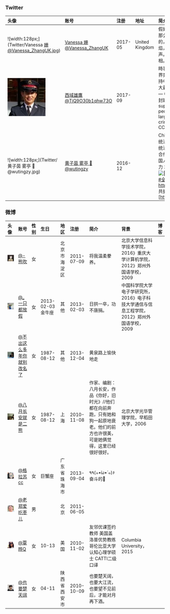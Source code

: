 ### Twitter

| **头像**                                                | **账号**                                                     | **注册** | **地址**       | **简介**                                                     | **网站**                                                     |
| :------------------------------------------------------ | :----------------------------------------------------------- | :------- | :------------- | :----------------------------------------------------------- | :----------------------------------------------------------- |
| ![width:128px;](Twitter/Vanessa 姗@Vanessa_ZhangUK.jpg) | [Vanessa 姗@Vanessa_ZhangUK](https://twitter.com/Vanessa_ZhangUK) | 2017-05  | United Kingdom | 假如这个世界堕入黑暗，那么，吹灭最后一盏灯的，不是坏人的嚣张气焰，而是好人的忍气吞声。和大家一起，传播真相。 |                                                              |
| ![width:128px;](Twitter/西域雄鷹@TiQ9O30b1qhw73O.jpg)   | [西域雄鷹@TiQ9O30b1qhw73O](https://twitter.com/TiQ9O30b1qhw73O) | 2017-09  |                | 時事政治，分享國內及世界突發新聞與時評 強力支持中國民眾，剷除國內最大最惡的黑社會犯罪團伙 — 中國共產黨，推翻習共封建兲朝！ Strongly support the Chinese people and eradicate the largest and worst criminal gang as the CCP |                                                              |
| ![width:128px;](Twitter/黄子茵 雾亭 🗽@wutingzy.jpg)     | [黄子茵 雾亭 🗽@wutingzy](https://twitter.com/wutingzy)       | 2016-12  |                | China Issues ![💥](https://abs.twimg.com/emoji/v2/72x72/1f4a5.png)三种罪 统治别人 接受统治 和帮助统治 ![💥](https://abs.twimg.com/emoji/v2/72x72/1f4a5.png)对统治者三不 不合作 不承认 不上当 ![🌈](https://abs.twimg.com/emoji/v2/72x72/1f308.png)中国人的事情 只有中国人努力 才有希望 自救者得救 ![🌊](https://abs.twimg.com/emoji/v2/72x72/1f30a.png)团结或死亡 [#全民共振](https://twitter.com/hashtag/%E5%85%A8%E6%B0%91%E5%85%B1%E6%8C%AF?src=hash) [#全民立约](https://twitter.com/hashtag/%E5%85%A8%E6%B0%91%E7%AB%8B%E7%BA%A6?src=hash) 共振交流群 [https://t.me/QMGZ2019 ](https://t.co/lBtPGl6yrv) 共振电报频道 [https://t.me/QMGZ2018 | [雾亭黄子茵 - YouTube](https://www.youtube.com/channel/UCFjKZM-6dADQG1CXNjzac2A) |

### 微博

| **头像**                                             | **账号**                                                     | **性别** | **生日**          | **地区**     | **注册**   | **简介**                                                     | **背景**                                                     | **博客** |
| :--------------------------------------------------- | :----------------------------------------------------------- | :------- | :---------------- | :----------- | :--------- | :----------------------------------------------------------- | :----------------------------------------------------------- | :------- |
| ![width:128px;](Weibo/@-熊吹.jpg)                    | [@-熊吹](https://weibo.com/p/1005051292292547/)              | 女       |                   | 北京市海淀区 | 2011-07-09 | 将我温柔豢养。                                               | 北京大学信息科学技术学院，2016》重庆大学计算机学院，2012》郑州外国语学校，2009 |          |
| ![width:128px;](Weibo/@_一只都放假.jpg)              | [@_一只都放假](https://weibo.com/p/1005051256810972/)        | 女       | 2013-02-03 金牛座 | 其他         | 2013-02-03 | 日拱一卒，功不唐捐。                                         | 中国科学院大学电子学研究所，2016》电子科技大学通信与信息工程学院，2012》郑州外国语学校，2009 |          |
| ![width:128px;](Weibo/@不出这么多年你就别改名了.jpg) | [@不出这么多年你就别改名了](https://weibo.com/p/1005053918318566/) | 女       | 1987-08-12        | 其他         | 2013-12-04 | 黄泉路上愉快地走                                             |                                                              |          |
| ![width:128px;](Weibo/@八月长安就是二熊.jpg)         | [@八月长安就是二熊](https://weibo.com/p/1035051739998217/)   | 女       | 1987-08-12        | 上海         | 2010-11-08 | 作家、编剧：八月长安，作品《你好，旧时光》//他们都在向前奔跑，只有她和狗一起原地衰老。他们的前方也许很美，可是她俩觉得，这里已经很好很好。 | 北京大学光华管理学院，早稻田大学，2006                       |          |
| ![width:128px;](Weibo/@格拉苏cc.jpg)                 | [@格拉苏cc](https://weibo.com/p/1005053770014175/)           | 女       | 巨蟹座            | 广东省珠海市 | 2013-09-04 | ٩۹(๑•̀ω•́ ๑)۶奋斗的🐰                                           |                                                              |          |
| ![width:128px;](Weibo/@老郑爱吃枣儿.jpg)             | [@老郑爱吃枣儿](https://weibo.com/p/1005052162732201/)       | 男       |                   | 北京         | 2011-06-05 |                                                              |                                                              |          |
| ![width:128px;](Weibo/@覃晔Q.jpg)                    | [@覃晔Q](https://weibo.com/p/1005051845023791/)              | 女       | 10-13             | 美国         | 2010-11-02 | 友邻优课签约教师 美国盖洛普优势教练 哥伦比亚大学认知心理学硕士 CATTI二级口译 | Columbia University，2015                                    |          |
| ![width：128px;](Weibo/@也要楚天阔.jpg)              | [@也要楚天阔](https://weibo.com/p/1005051267831823/)         | 女       | 04-11             | 陕西省西安市 | 2010-10-09 | 也要楚天阔，也要大江流，也要望不见前后，才能对月再下酒。     |                                                              |          |
